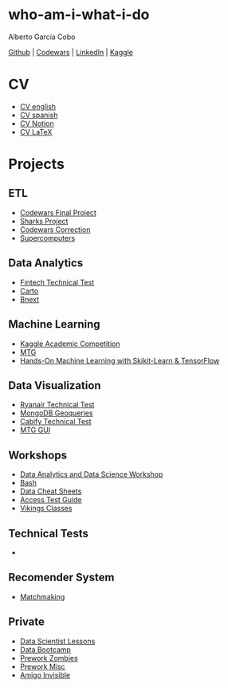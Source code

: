 # who-am-i-what-i-do

Alberto García Cobo

[Github](https://github.com/albertogcmr/) | 
[Codewars](https://www.codewars.com/users/albertogcmr) | 
[LinkedIn](https://www.linkedin.com/in/albertogarciacobo/) | 
[Kaggle](https://www.kaggle.com/albertogcmr)

# CV

- [CV english](https://github.com/albertogcmr/who-am-i-what-i-do/blob/master/files/Alberto%20Garc%C3%ADa%20Cobo%20CV%20-%20Canvas%20-%20ENG.pdf)
- [CV spanish](https://github.com/albertogcmr/who-am-i-what-i-do/blob/master/files/Alberto%20Garc%C3%ADa%20Cobo%20CV%20-%20Canvas.pdf)
- [CV Notion](https://www.notion.so/Hello-42f88b6ee63f4bbbb34980b678fb88e8)
- [CV LaTeX]()


# Projects

## ETL

- [Codewars Final Project](https://github.com/albertogcmr/final-project-codewars-ih)
- [Sharks Project](https://github.com/albertogcmr/data-cleaning-project)
- [Codewars Correction](https://github.com/albertogcmr/codewars-kata-student-correction-ih)
- [Supercomputers](https://github.com/albertogcmr/etl-web-scraping-mysql-supercomputers-project)

## Data Analytics

- [Fintech Technical Test](https://github.com/albertogcmr/fintech-nuevos-ministerios-test)
- [Carto](https://github.com/albertogcmr/urban-movility-test)
- [Bnext](https://github.com/albertogcmr/fintech-technical-test)

## Machine Learning

- [Kaggle Academic Competition](https://github.com/albertogcmr/academic-kaggle-competitions)
- [MTG]()
- [Hands-On Machine Learning with Skikit-Learn & TensorFlow](https://github.com/albertogcmr/hands-on-ML)

## Data Visualization

- [Ryanair Technical Test](https://github.com/albertogcmr/dashboard-project-airline)
- [MongoDB Geoqueries](https://github.com/albertogcmr/pymongo-project)
- [Cabify Technical Test](https://github.com/albertogcmr/cabify-callenge)
- [MTG GUI](https://github.com/albertogcmr/mtg-life-poison-counter)

## Workshops

- [Data Analytics and Data Science Workshop](https://github.com/albertogcmr/nova-workshop-python-numpy-pandas)
- [Bash](https://github.com/albertogcmr/bash-lab)
- [Data Cheat Sheets](https://github.com/albertogcmr/cheat-cheets-bootcamp)
- [Access Test Guide](https://github.com/albertogcmr/ih-access-test-guide)
- [Vikings Classes](https://github.com/albertogcmr/lab-data-vikings)

## Technical Tests

- []()

## Recomender System

- [Matchmaking](https://github.com/albertogcmr/hiring-week-IH-tinder-matching)

## Private

- [Data Scientist Lessons](https://github.com/albertogcmr/data-analytics-examples-lessons-stuff)
- [Data Bootcamp](https://github.com/albertogcmr/Data-Bootcamp)
- [Prework Zombies](https://github.com/albertogcmr/prework-datamad-apocalypsis-exercise)
- [Prework Misc](https://github.com/albertogcmr/prework-datamad-no-solutions)
- [Amigo Invisible](https://github.com/albertogcmr/AmigoInvisible)


